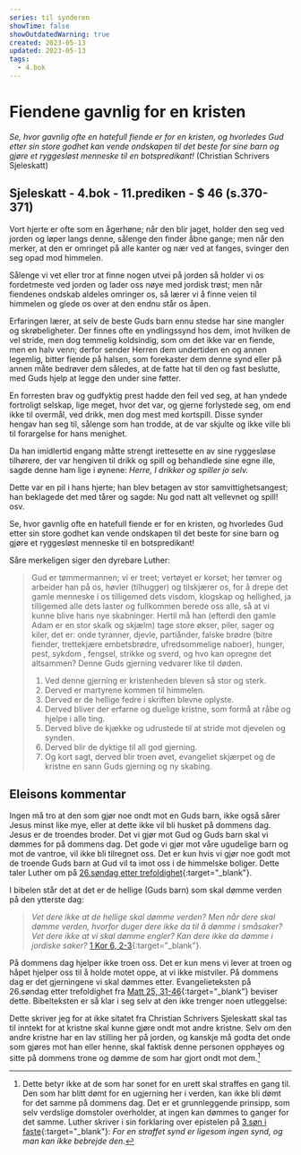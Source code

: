```yaml
---
series: til synderen
showTime: false
showOutdatedWarning: true
created: 2023-05-13
updated: 2023-05-13
tags:
  - 4.bok
---
```


# Fiendene gavnlig for en kristen
_Se, hvor gavnlig ofte en hatefull fiende er for en kristen, og hvorledes Gud etter sin store godhet kan vende ondskapen til det beste for sine barn og gjøre et ryggesløst menneske til en botspredikant!_ (Christian Schrivers Sjeleskatt)

## Sjeleskatt - 4.bok - 11.prediken - $ 46 (s.370-371)
Vort hjerte er ofte som en ågerhøne; når den blir jaget, holder den seg ved jorden og løper langs denne, sålenge den finder åbne gange; men når den merker, at den er omringet på alle kanter og nær ved at fanges, svinger den seg opad mod himmelen. 

Sålenge vi vet eller tror at finne nogen utvei på jorden så holder vi os fordetmeste ved jorden og lader oss nøye med jordisk trøst; men når fiendenes ondskab aldeles omringer os, så lærer vi å finne veien til himmelen og glede os over at den endnu står os åpen. 

Erfaringen lærer, at selv de beste Guds barn ennu stedse har sine mangler og skrøbeligheter. Der finnes ofte en yndlingssynd hos dem, imot hvilken de vel stride, men dog temmelig koldsindig, som om det ikke var en fiende, men en halv venn; derfor sender Herren dem undertiden en og annen legemlig, bitter fiende på halsen, som forekaster dem denne synd eller på annen måte bedrøver dem således, at de fatte hat til den og fast beslutte, med Guds hjelp at legge den under sine føtter.

En forresten brav og gudfyktig prest hadde den feil ved seg, at han yndede fortroligt selskap, lige meget, hvor det var, og gjerne forlystede seg, om end ikke til overmål, ved drikk, men dog mest med kortspill. Disse synder hengav han seg til, sålenge som han trodde, at de var skjulte og ikke ville bli til forargelse for hans menighet.

Da han imidlertid engang måtte strengt irettesette en av sine ryggesløse tilhørere, der var hengiven til drikk og spill og behandlede sine egne ille, sagde denne ham lige i øynene: _Herre, I drikker og spiller jo selv._

Dette var en pil i hans hjerte; han blev betagen av stor samvittighetsangest; han beklagede det med tårer og sagde: Nu god natt alt vellevnet og spill! osv. 

Se, hvor gavnlig ofte en hatefull fiende er for en kristen, og hvorledes Gud etter sin store godhet kan vende ondskapen til det beste for sine barn og gjøre et ryggesløst menneske til en botspredikant!

Såre merkeligen siger den dyrebare Luther:

> Gud er tømmermannen; vi er treet; vertøyet er korset; her tømrer og arbeider han på os, høvler (tilhugger) og tilskjærer os, for å drepe det gamle menneske i os tilligemed dets visdom, klogskap og hellighed, ja tilligemed alle dets laster og fullkommen berede oss alle, så at vi kunne blive hans nye skabninger. Hertil må han (efterdi den gamle Adam er en stor skalk og skjælm) tage store økser, piler, sager og kiler, det er: onde tyranner, djevle, partiånder, falske brødre (bitre fiender, trettekjære embetsbrødre, ufredsommelige naboer), hunger, pest, sykdom , fengsel, strikke og sverd, og hvo kan opregne det altsammen? Denne Guds gjerning vedvarer like til døden.
> 1. Ved denne gjerning er kristenheden bleven så stor og sterk.
> 2. Derved er martyrene kommen til himmelen.
> 3. Derved er de hellige fedre i skriften blevne oplyste.
> 4. Derved bliver der erfarne og duelige kristne, som formå at råbe og hjelpe i alle ting. 
> 5. Derved blive de kjække og udrustede til at stride mot djevelen og synden.
> 6. Derved blir de dyktige til all god gjerning.
> 7. Og kort sagt, derved blir troen øvet, evangeliet skjærpet og de kristne en sann Guds gjerning og ny skabing.

## Eleisons kommentar
Ingen må tro at den som gjør noe ondt mot en Guds barn, ikke også sårer Jesus minst like mye, eller at dette ikke vil bli husket på dommens dag. Jesus er de troendes broder. Det vi gjør mot Gud og Guds barn skal vi dømmes for på dommens dag. Det gode vi gjør mot våre ugudelige barn og mot de vantroe, vil ikke bli tilregnet oss. Det er kun hvis vi gjør noe godt mot de troende Guds barn at Gud vil ta imot oss i de himmelske boliger. Dette taler Luther om på [26.søndag etter trefoldighet](https://kirkepostille.vercel.app/article/trefoldighed/host/26-evangelium){:target="_blank"}.

I bibelen står det at det er de hellige (Guds barn) som skal dømme verden på den ytterste dag:

> _Vet dere ikke at de hellige skal dømme verden? Men når dere skal dømme verden, hvorfor duger dere ikke da til å dømme i småsaker?  Vet dere ikke at vi skal dømme engler? Kan dere ikke da dømme i jordiske saker?_ [1 Kor 6, 2-3](https://no.bibelsite.com/1_corinthians/6-2.htm){:target="_blank"}.

På dommens dag hjelper ikke troen oss. Det er kun mens vi lever at troen og håpet hjelper oss til å holde motet oppe, at vi ikke mistviler. På dommens dag er det gjerningene vi skal dømmes etter. Evangelieteksten på 26.søndag etter trefoldighet fra [Matt 25, 31-46](https://no.bibelsite.com/matthew/25-31.htm){:target="_blank"} beviser dette. Bibelteksten er så klar i seg selv at den ikke trenger noen utleggelse:

Dette skriver jeg for at ikke sitatet fra Christian Schrivers Sjeleskatt skal tas til inntekt for at kristne skal kunne gjøre ondt mot andre kristne. Selv om den andre kristne har en lav stilling her på jorden, og kanskje må godta det onde som gjøres mot han eller henne, skal faktisk denne personen opphøyes og sitte på dommens trone og dømme de som har gjort ondt mot dem.[^1]

[^1]: Dette betyr ikke at de som har sonet for en urett skal straffes en gang til. Den som har blitt dømt for en ugjerning her i verden, kan ikke bli dømt for det samme på dommens dag. Det er et grunnleggende prinsipp, som selv verdslige domstoler overholder, at ingen kan dømmes to ganger for det samme. Luther skriver i sin forklaring over epistelen på [3.søn i faste](https://kirkepostille.vercel.app/article/vinter/faste/3-epistel/?searchparam=straffen){:target="_blank"}: _For en straffet synd er ligesom ingen synd, og man kan ikke bebrejde den._